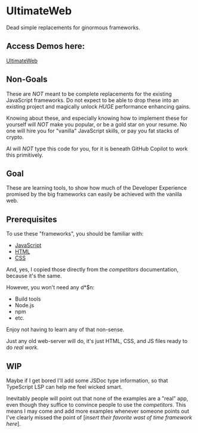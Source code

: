 # UltimateWeb

Dead simple replacements for ginormous frameworks.

## Access Demos here:

[UltimateWeb](https://marshallworks.github.io/ultimate-web/)

## Non-Goals

These are *NOT* meant to be complete replacements for the existing JavaScript
frameworks. Do not expect to be able to drop these into an existing project
and magically unlock *HUGE* performance enhancing gains.

Knowing about these, and especially knowing how to implement these for yourself
will *NOT* make you popular, or be a gold star on your resume. No one will hire
you for "vanilla" JavaScript skills, or pay you fat stacks of crypto.

AI will *NOT* type this code for you, for it is beneath GitHub Copilot to work
this primitively.

## Goal

These are learning tools, to show how much of the Developer Experience promised
by the big frameworks can easily be achieved with the vanilla web.

## Prerequisites

To use these "frameworks", you should be familiar with:

  * [JavaScript](https://developer.mozilla.org/docs/Web/JavaScript/A_re-introduction_to_JavaScript)
  * [HTML](https://developer.mozilla.org/docs/Learn/HTML/Introduction_to_HTML)
  * [CSS](https://developer.mozilla.org/docs/Learn/CSS/First_steps)

And, yes, I copied those directly from the *competitors* documentation, because it's the same.

However, you won't need any d*$n:

  * Build tools
  * Node.js
  * npm
  * etc.

Enjoy not having to learn any of that non-sense.

Just any old web-server will do, it's just HTML, CSS, and JS files ready to do
_real work_.

## WIP

Maybe if I get bored I'll add some JSDoc type information, so that
TypeScript LSP can help me feel wicked smart.

Inevitably people will point out that none of the examples are a "real" app,
even though they suffice to convince people to use the *competitors*. This
means I may come and add more examples whenever someone points out I've clearly
missed the point of [_insert their favorite wast of time framework here_].

